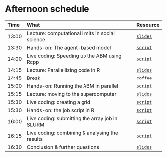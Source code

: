 # Afternoon schedule

| Time  | What                                            | Resource                           |
| :---- | :---------------------------------------------- | :--------------------------------- |
| 13:00 | Lecture: computational limits in social science | [`slides`](./slides/intro.pdf)     |
| 13:30 | Hands-on: The agent-based model                 | [`script`](./01_example_sim.R)     |
| 14:00 | Live coding: Speeding up the ABM using Rcpp     | [`script`](./src/schelling.R)      |
| 14:15 | Lecture: Parallellizing code in R               | [`slides`](./slides/parallel.pdf)  |
| 14:45 | Break                                           | `coffee`                           |
| 15:00 | Hands-on: Running the ABM in parallel           | [`script`](./02_parallel_eval.R)   |
| 15:15 | Lecture: moving to the supercomputer            | [`slides`](./slides/supercomp.pdf) |
| 15:30 | Live coding: creating a grid                    | [`script`](./03_create_grid.R)     |
| 15:30 | Hands-on: the job script in R                   | [`script`](./04_array_job.R)       |
| 16:00 | Live coding: submitting the array job in SLURM  | [`script`](./05_array_job.sh)      |
| 16:15 | Live coding: combining & analysing the results  | [`script`](./06_combine_results.R) |
| 16:30 | Conclusion & further questions                  | [`slides`](./slides/closing.pdf)   |
